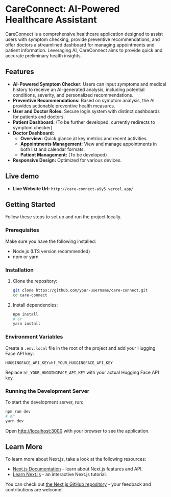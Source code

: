 # CareConnect: AI-Powered Healthcare Assistant

CareConnect is a comprehensive healthcare application designed to assist users with symptom checking, provide preventive recommendations, and offer doctors a streamlined dashboard for managing appointments and patient information. Leveraging AI, CareConnect aims to provide quick and accurate preliminary health insights.

## Features

*   **AI-Powered Symptom Checker:** Users can input symptoms and medical history to receive an AI-generated analysis, including potential conditions, severity, and personalized recommendations.
*   **Preventive Recommendations:** Based on symptom analysis, the AI provides actionable preventive health measures.
*   **User and Doctor Roles:** Secure login system with distinct dashboards for patients and doctors.
*   **Patient Dashboard:** (To be further developed, currently redirects to symptom checker)
*   **Doctor Dashboard:**
    *   **Overview:** Quick glance at key metrics and recent activities.
    *   **Appointments Management:** View and manage appointments in both list and calendar formats.
    *   **Patient Management:** (To be developed)
*   **Responsive Design:** Optimized for various devices.

## Live demo

*   **Live Website Url:** `http://care-connect-a9y5.vercel.app/`

## Getting Started

Follow these steps to set up and run the project locally.

### Prerequisites

Make sure you have the following installed:

*   Node.js (LTS version recommended)
*   npm or yarn

### Installation

1.  Clone the repository:
    ```bash
    git clone https://github.com/your-username/care-connect.git
    cd care-connect
    ```
2.  Install dependencies:
    ```bash
    npm install
    # or
    yarn install
    ```

### Environment Variables

Create a `.env.local` file in the root of the project and add your Hugging Face API key:

```
HUGGINGFACE_API_KEY=hf_YOUR_HUGGINGFACE_API_KEY
```

Replace `hf_YOUR_HUGGINGFACE_API_KEY` with your actual Hugging Face API key.

### Running the Development Server

To start the development server, run:

```bash
npm run dev
# or
yarn dev
```

Open [http://localhost:3000](http://localhost:3000) with your browser to see the application.

## Learn More

To learn more about Next.js, take a look at the following resources:

- [Next.js Documentation](https://nextjs.org/docs) - learn about Next.js features and API.
- [Learn Next.js](https://nextjs.org/learn) - an interactive Next.js tutorial.

You can check out [the Next.js GitHub repository](https://github.com/vercel/next.js) - your feedback and contributions are welcome!

